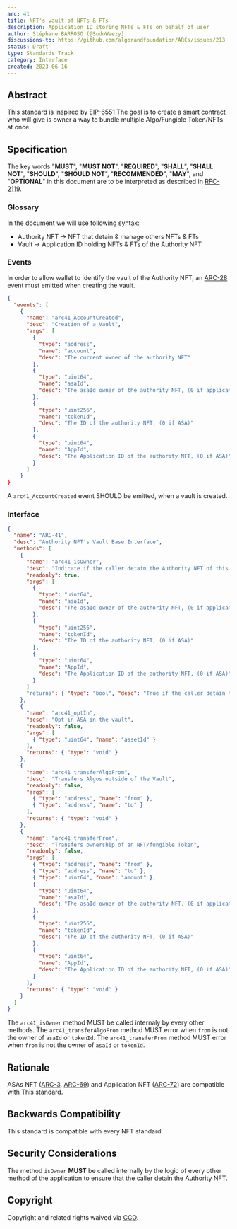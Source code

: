 ```yaml
---
arc: 41
title: NFT's vault of NFTs & FTs
description: Application ID storing NFTs & FTs on behalf of user
author: Stéphane BARROSO (@SudoWeezy)
discussions-to: https://github.com/algorandfoundation/ARCs/issues/213
status: Draft
type: Standards Track
category: Interface
created: 2023-06-16
---
```


## Abstract
This standard is inspired by <a href="https://eips.ethereum.org/EIPS/eip-6551">EIP-6551</a>
The goal is to create a smart contract who will give is owner a way to bundle multiple Algo/Fungible Token/NFTs at once.


## Specification
The key words "**MUST**", "**MUST NOT**", "**REQUIRED**", "**SHALL**", "**SHALL NOT**", "**SHOULD**", "**SHOULD NOT**", "**RECOMMENDED**", "**MAY**", and "**OPTIONAL**" in this document are to be interpreted as described in <a href="https://www.ietf.org/rfc/rfc2119.txt">RFC-2119</a>.

### Glossary
In the document we will use following syntax:
- Authority NFT -> NFT that detain & manage others NFTs & FTs 
- Vault -> Application ID holding NFTs & FTs of the Authority NFT

### Events
In order to allow wallet to identify the vault of the Authority NFT, an [ARC-28](./arc-0028.md) event must emitted when creating the vault.
```json
{
  "events": [
    {
      "name": "arc41_AccountCreated",
      "desc": "Creation of a Vault",
      "args": [
        {
          "type": "address",
          "name": "account",
          "desc": "The current owner of the authority NFT"
        },
        {
          "type": "uint64",
          "name": "asaId",
          "desc": "The asaId owner of the authority NFT, (0 if application NFT)"
        },
        {
          "type": "uint256",
          "name": "tokenId",
          "desc": "The ID of the authority NFT, (0 if ASA)"
        },
        {
          "type": "uint64",
          "name": "AppId",
          "desc": "The Application ID of the authority NFT, (0 if ASA)"
        }
      ]
    }
}
```

A `arc41_AccountCreated` event SHOULD be emitted, when a vault is created.


### Interface
```json
{
  "name": "ARC-41",
  "desc": "Authority NFT's Vault Base Interface",
  "methods": [
    {
      "name": "arc41_isOwner",
      "desc": "Indicate if the caller detain the Authority NFT of this vault, this method MUST be called internally by every other methods of the application, it must call ARC-72 ownerOf in case of a application NFT",
      "readonly": true,
      "args": [
        {
          "type": "uint64",
          "name": "asaId",
          "desc": "The asaId owner of the authority NFT, (0 if application NFT)"
        },
        {
          "type": "uint256",
          "name": "tokenId",
          "desc": "The ID of the authority NFT, (0 if ASA)"
        },
        {
          "type": "uint64",
          "name": "AppId",
          "desc": "The Application ID of the authority NFT, (0 if ASA)"
        }
      ]
      "returns": { "type": "bool", "desc": "True if the caller detain the Authority NFT of this vault, False otherwise" }
    },
    {
      "name": "arc41_optIn",
      "desc": "Opt-in ASA in the vault",
      "readonly": false,
      "args": [
        { "type": "uint64", "name": "assetId" }
      ],
      "returns": { "type": "void" }
    },
    {
      "name": "arc41_transferAlgoFrom",
      "desc": "Transfers Algos outside of the Vault",
      "readonly": false,
      "args": [
        { "type": "address", "name": "from" },
        { "type": "address", "name": "to" }
      ],
      "returns": { "type": "void" }
    },
    {
      "name": "arc41_transferFrom",
      "desc": "Transfers ownership of an NFT/fungible Token",
      "readonly": false,
      "args": [
        { "type": "address", "name": "from" },
        { "type": "address", "name": "to" },
        { "type": "uint64", "name": "amount" },
        {
          "type": "uint64",
          "name": "asaId",
          "desc": "The asaId owner of the authority NFT, (0 if application NFT)"
        },
        {
          "type": "uint256",
          "name": "tokenId",
          "desc": "The ID of the authority NFT, (0 if ASA)"
        },
        {
          "type": "uint64",
          "name": "AppId",
          "desc": "The Application ID of the authority NFT, (0 if ASA)"
        }
      ],
      "returns": { "type": "void" }
    }
  ]
}
```

The `arc41_isOwner` method MUST be called internaly by every other methods.
The `arc41_transferAlgoFrom` method MUST error when `from` is not the owner of `asaId` or `tokenId`.
The `arc41_transferFrom` method MUST error when `from` is not the owner of `asaId` or `tokenId`.

## Rationale
ASAs NFT ([ARC-3](./arc-0003.md), [ARC-69](./arc-0069.md)) and Application NFT ([ARC-72](./arc-0072.md)) are compatible with This standard.

## Backwards Compatibility
This standard is compatible with every NFT standard.

## Security Considerations
The method `isOwner` **MUST** be called internally by the logic of every other method of the application to ensure that the caller detain the Authority NFT.

## Copyright
Copyright and related rights waived via <a href="https://creativecommons.org/publicdomain/zero/1.0/">CCO</a>.
